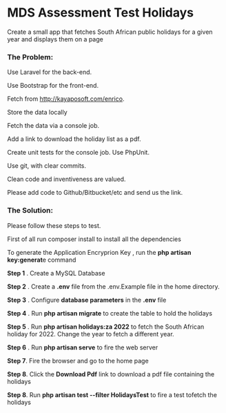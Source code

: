 # MDS Assessment Test Holidays

Create a small app that fetches South African public holidays for a given year and displays them on a page
 
### The Problem:
Use Laravel for the back-end.

Use Bootstrap for the front-end.

Fetch from http://kayaposoft.com/enrico.

Store the data locally

Fetch the data via a console job.

Add a link to download the holiday list as a pdf.

Create unit tests for the console job. Use PhpUnit.

Use git, with clear commits.

Clean code and inventiveness are valued.

Please add code to Github/Bitbucket/etc and send us the link.


### The Solution:
Please follow these steps to test.

First of all run   composer install to install all the dependencies 

To generate the Application Encryprion Key , run the **php artisan key:generat**e command

**Step 1** . Create a MySQL Database

**Step 2** . Create a **.env** file from the .env.Example file in the home directory. 

**Step 3** . Configure **database parameters** in the **.env** file

**Step 4** . Run **php artisan migrate**  to create the table to hold the holidays

**Step 5** . Run **php artisan holidays:za 2022** to fetch the South African holiday for 2022. Change the year to fetch a different year.

**Step 6** . Run **php artisan serve** to fire the web server

**Step 7**. Fire the browser and go to the home page

**Step 8**. Click the **Download Pdf** link to download a pdf file containing the holidays

**Step 8**. Run **php artisan test --filter HolidaysTest**  to fire a test tofetch the holidays
